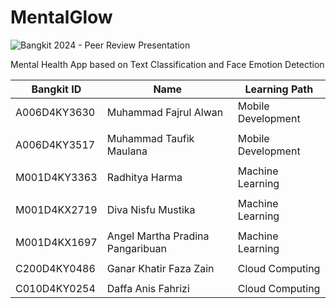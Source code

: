 # MentalGlow
![Bangkit 2024 - Peer Review Presentation](https://github.com/awLann/MentalGlow/assets/141085800/84844046-cb54-4257-a8a4-e188ecb24920)

Mental Health App based on Text Classification and Face Emotion Detection

Bangkit ID | Name  | Learning Path | 
| --- | --- | --- |
A006D4KY3630 | Muhammad Fajrul Alwan | Mobile Development | 
 |  | 
A006D4KY3517 | Muhammad Taufik Maulana | Mobile Development | 
 |  | 
M001D4KY3363 | Radhitya Harma | Machine Learning | 
 |  | 
M001D4KX2719 | Diva Nisfu Mustika | Machine Learning | 
 |  | 
M001D4KX1697 | Angel Martha Pradina Pangaribuan | Machine Learning | 
 |  | 
C200D4KY0486 | Ganar Khatir Faza Zain | Cloud Computing | 
 |  | 
C010D4KY0254 | Daffa Anis Fahrizi | Cloud Computing | 
